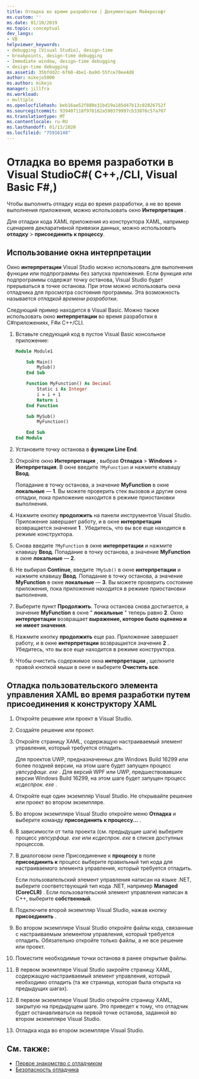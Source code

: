 ```yaml
---
title: Отладка во время разработки | Документация Майкрософт
ms.custom: ''
ms.date: 01/10/2019
ms.topic: conceptual
dev_langs:
- VB
helpviewer_keywords:
- debugging [Visual Studio], design-time
- breakpoints, design-time debugging
- Immediate window, design-time debugging
- design-time debugging
ms.assetid: 35bfdd2c-6f60-4be1-ba9d-55fce70ee4d8
author: mikejo5000
ms.author: mikejo
manager: jillfra
ms.workload:
- multiple
ms.openlocfilehash: beb16ae52f880e31bd19a185d47b13c02026752f
ms.sourcegitcommit: 939407118f978162a590379997cb33076c57a707
ms.translationtype: MT
ms.contentlocale: ru-RU
ms.lasthandoff: 01/13/2020
ms.locfileid: "75916148"
---
```

# <a name="debug-at-design-time-in-visual-studio-c-ccli-visual-basic-f"></a>Отладка во время разработки в Visual StudioC#( C++,/CLI, Visual Basic F#,)

Чтобы выполнить отладку кода во время разработки, а не во время выполнения приложения, можно использовать окно **Интерпретация** .

Для отладки кода XAML приложения из конструктора XAML, например сценариев декларативной привязки данных, можно использовать **отладку** > **присоединить к процессу**.

## <a name="use-the-immediate-window"></a>Использование окна интерпретации

Окно **интерпретации** Visual Studio можно использовать для выполнения функции или подпрограммы без запуска приложения. Если функция или подпрограммы содержат точку останова, Visual Studio будет прерываться в точке останова. При этом можно использовать окна отладчика для просмотра состояния программы. Эта возможность называется *отладкой времени разработки*.

Следующий пример находится в Visual Basic. Можно также использовать окно **интерпретации** во время разработки в C#приложениях, F#и C++/CLI.

1. Вставьте следующий код в пустое Visual Basic консольное приложение:

   ```vb
   Module Module1

       Sub Main()
           MySub()
       End Sub

       Function MyFunction() As Decimal
           Static i As Integer
           i = i + 1
           Return i
       End Function

       Sub MySub()
           MyFunction()

       End Sub
   End Module
   ```

1. Установите точку останова в **функции Line End**.

1. Откройте окно **Интерпретация** , выбрав **Отладка** > **Windows** > **Интерпретация**. В окне введите `?MyFunction` и нажмите клавишу **Ввод**.

   Попадание в точку останова, а значение **MyFunction** в окне **локальные** — **1**. Вы можете проверить стек вызовов и другие окна отладки, пока приложение находится в режиме приостановки выполнения.

1. Нажмите кнопку **продолжить** на панели инструментов Visual Studio. Приложение завершает работу, и в окне **интерпретации** возвращается значение **1** . Убедитесь, что вы все еще находится в режиме конструктора.

1. Снова введите `?MyFunction` в окне **интерпретации** и нажмите клавишу **Ввод**. Попадание в точку останова, а значение **MyFunction** в окне **локальные** — **2**.

1. Не выбирая **Continue**, введите `?MySub()` в окне **интерпретации** и нажмите клавишу **Ввод**. Попадание в точку останова, а значение **MyFunction** в окне **локальные** — **3**. Вы можете проверить состояние приложения, пока приложение находится в режиме приостановки выполнения.

1. Выберите пункт **Продолжить**. Точка останова снова достигается, а значение **MyFunction** в окне " **локальные** " теперь равно **2**. Окно **интерпретации** возвращает **выражение, которое было оценено и не имеет значения**.

1. Нажмите кнопку **продолжить** еще раз. Приложение завершает работу, и в окне **интерпретации** возвращается значение **2** . Убедитесь, что вы все еще находится в режиме конструктора.

1. Чтобы очистить содержимое окна **интерпретации** , щелкните правой кнопкой мыши в окне и выберите **Очистить все**.

## <a name="debug-a-custom-xaml-control-at-design-time-by-attaching-to-xaml-designer"></a>Отладка пользовательского элемента управления XAML во время разработки путем присоединения к конструктору XAML

1. Откройте решение или проект в Visual Studio.

1. Создайте решение или проект.

1. Откройте страницу XAML, содержащую настраиваемый элемент управления, который требуется отладить.

   Для проектов UWP, предназначенных для Windows Build 16299 или более поздней версии, на этом шаге будет запущен процесс *увпсурфаце. exe* . Для версий WPF или UWP, предшествовавших версии Windows Build 16299, на этом шаге будет запущен процесс *ксдеспрок. exe* .

1. Откройте еще один экземпляр Visual Studio. Не открывайте решение или проект во втором экземпляре.

1. Во втором экземпляре Visual Studio откройте меню **Отладка** и выберите команду **присоединить к процессу...** .

1. В зависимости от типа проекта (см. предыдущие шаги) выберите процесс *увпсурфаце. exe* или *ксдеспрок. exe* в списке доступных процессов.

1. В диалоговом окне Присоединение к **процессу** в поле **присоединить к** процесс выберите правильный тип кода для настраиваемого элемента управления, который требуется отладить.

   Если пользовательский элемент управления написан на языке .NET, выберите соответствующий тип кода .NET, например **Managed (CoreCLR)** . Если пользовательский элемент управления написан в C++, выберите **собственный**.

1. Подключите второй экземпляр Visual Studio, нажав кнопку **присоединить** .

1. Во втором экземпляре Visual Studio откройте файлы кода, связанные с настраиваемым элементом управления, который требуется отладить. Обязательно откройте только файлы, а не все решение или проект.

1. Поместите необходимые точки останова в ранее открытые файлы.

1. В первом экземпляре Visual Studio закройте страницу XAML, содержащую настраиваемый элемент управления, который необходимо отладить (та же страница, которая была открыта на предыдущих шагах).

1. В первом экземпляре Visual Studio откройте страницу XAML, закрытую на предыдущем шаге. Это приведет к тому, что отладчик будет останавливаться на первой точке останова, заданной во втором экземпляре Visual Studio.

1. Отладка кода во втором экземпляре Visual Studio.

## <a name="see-also"></a>См. также:
- [Первое знакомство с отладчиком](../debugger/debugger-feature-tour.md)
- [Безопасность отладчика](../debugger/debugger-security.md)